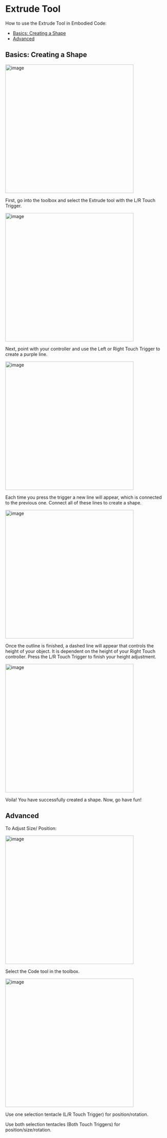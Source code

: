 # Extrude Tool
How to use the Extrude Tool in Embodied Code:
- [Basics: Creating a Shape](#basics)
- [Advanced](#advanced)

## Basics: Creating a Shape

<img width="400" alt="image" src="https://user-images.githubusercontent.com/82526625/202514174-fe954ddd-1337-40c6-a391-26fb22d9cbd5.jpg">


First, go into the toolbox and select the Extrude tool with the L/R Touch Trigger.

<img width="400" height="400" alt="image" src="https://user-images.githubusercontent.com/82526625/201166895-4d214239-8b13-4efb-ae5a-43526be2ffca.png">

Next, point with your controller and use the Left or Right Touch Trigger to create a purple line.

<img width="400" height="400" alt="image" src="https://user-images.githubusercontent.com/82526625/201167027-aff1e48e-4771-483a-b222-527bf317fbb8.png">
 
Each time you press the trigger a new line will appear, which is connected to the previous one. Connect all of these lines to create a shape.

<img width="400" height="400" alt="image" src="https://user-images.githubusercontent.com/82526625/201167557-38263335-0ea5-4ad8-8b4b-fd68e46cb409.png">

Once the outline is finished, a dashed line will appear that controls the height of your object. It is dependent on the height of your Right Touch controller. Press the L/R Touch Trigger to finish your height adjustment. 

<img width="400" alt="image" src="https://user-images.githubusercontent.com/82526625/201991326-c7e3925e-899d-43b4-a107-104d9cce06bf.png">

Voila! You have successfully created a shape. Now, go have fun! 


## Advanced

To Adjust Size/ Position:

<img width="400" height="400" alt="image" src="https://user-images.githubusercontent.com/82526625/201168076-2a473cac-e30c-49c8-b82b-62d52473fb12.png">

Select the Code tool in the toolbox.

<img width="400" height="400" alt="image" src="https://user-images.githubusercontent.com/82526625/201168131-3c23710c-5f08-411b-9924-013bdc00b3a6.png">

Use one selection tentacle (L/R Touch Trigger) for position/rotation.

Use both selection tentacles (Both Touch Triggers) for position/size/rotation.


